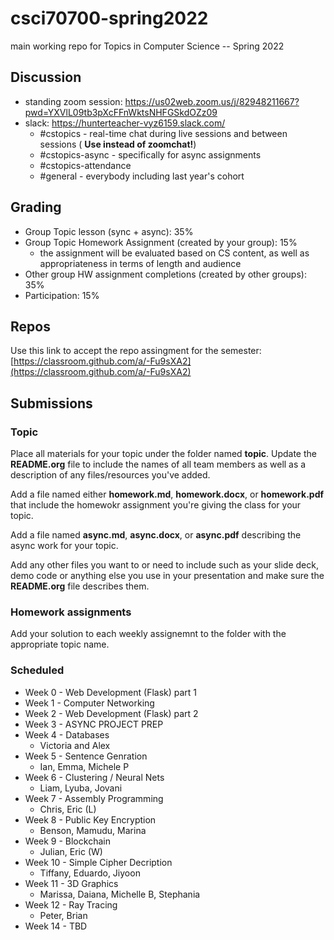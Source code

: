 # csci70700-spring2022

main working repo for Topics in  Computer Science -- Spring 2022

## Discussion
- standing zoom session: https://us02web.zoom.us/j/82948211667?pwd=YXVlL09tb3pXcFFnWktsNHFGSkdOZz09
- slack: https://hunterteacher-vyz6159.slack.com/
  - #cstopics - real-time chat during live sessions and between sessions ( __Use instead of zoomchat!__)
  - #cstopics-async - specifically for async assignments
  - #cstopics-attendance 
  - #general - everybody including last year's cohort

## Grading
- Group Topic lesson (sync + async): 35%
- Group Topic Homework Assignment (created by your group): 15%
  - the assignment will be evaluated based on CS content, as well as appropriateness in terms of length and audience
- Other group HW assignment completions (created by other groups): 35%
- Participation: 15%

## Repos

Use this link to accept the repo assingment for the semester: [https://classroom.github.com/a/-Fu9sXA2](https://classroom.github.com/a/-Fu9sXA2)


## Submissions

### Topic

Place all materials for your topic under the folder named
**topic**. Update the **README.org** file to include the names of all team
members as well as a description of any files/resources you've added.

Add a file named either **homework.md**, **homework.docx**, or
**homework.pdf** that include the homewokr assignment you're giving the
class for your topic.

Add a file named **async.md**, **async.docx**, or **async.pdf** describing the async work for your topic.

Add any other files you want to or need to include such as your slide deck, demo code or anything else you use in your presentation and make sure the **README.org** file describes them.

### Homework assignments

Add your solution to each weekly assignemnt to the folder with the appropriate topic name.

### Scheduled

- Week 0 - Web Development (Flask) part 1
- Week 1 - Computer Networking
- Week 2 - Web Development (Flask) part 2
- Week 3 - ASYNC PROJECT PREP
- Week 4 - Databases
  - Victoria and Alex
- Week 5 - Sentence Genration
  - Ian, Emma, Michele P
- Week 6 - Clustering / Neural Nets
  - Liam, Lyuba, Jovani
- Week 7 - Assembly Programming
  - Chris, Eric (L)
- Week 8 - Public Key Encryption
  - Benson, Mamudu, Marina
- Week 9 - Blockchain 
  - Julian, Eric (W)
- Week 10 - Simple Cipher Decription
  - Tiffany, Eduardo, Jiyoon
- Week 11 - 3D Graphics
  - Marissa, Daiana, Michelle B, Stephania
- Week 12 - Ray Tracing 
  - Peter, Brian
- Week 14 - TBD
  
